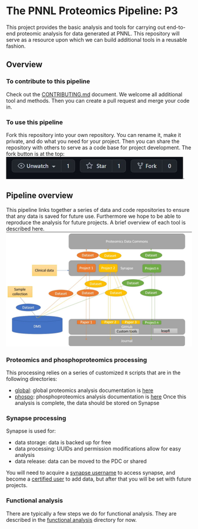 # The PNNL Proteomics Pipeline: P3
This project provides the basic analysis and tools for carrying out end-to-end proteomic analysis for data generated at PNNL. This repository will serve as a resource upon which we can build additional tools in a reusable fashion.

## Overview

### To contribute to this pipeline
Check out the [CONTRIBUTING.md](./CONTRIBUTING.md) document. We welcome all additional tool and methods. Then you can create a pull request and merge your code in.

### To use this pipeline
Fork this repository into your own repository. You can rename it, make it private, and do what you need for your project. Then you can share the repository with others to serve as a code base for project development. The fork button is at the top: ![fork](./img/fork.jpg).

## Pipeline overview
This pipeline links together a series of data and code repositories to ensure that any data is saved for future use. Furthermore we hope to be able to reproduce the analysis for future projects. A brief overview of each tool is described here.
![arch](./img/arch.jpg)

### Proteomics and phosphoproteomics processing
This processing relies on a series of customized `R` scripts that are in the following directories:
- [global](./global): global proteomics analysis documentation is [here](./global/README.md)
- [phospo](./phospho): phosphoproteomics analysis documentation is [here](./global/README.md)
Once this analysis is complete, the data should be stored on Synapse

### Synapse processing
Synapse is used for:
- data storage: data is backed up for free
- data processing: UUIDs and permission modifications allow for easy analysis
- data release: data can be moved to the PDC or shared

You will need to acquire a [synapse username](http://synapse.org/register) to access synapse, and become a [certified user]() to add data, but after that you will be set with future projects. 

### Functional analysis
There are typically a few steps we do for functional analysis. They are described in the [functional analysis](./functional) directory for now. 
